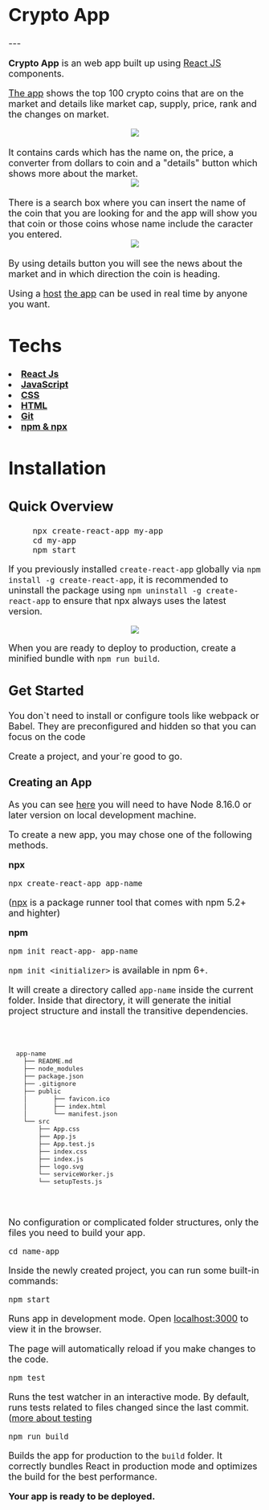<font size="4">
<h1>Crypto App</h1>
---

<strong>Crypto App</strong> is an web app built up using [React JS](https://reactjs.org/) components. 

[The app](CryptoApp.epizy.com) shows the top 100 crypto coins that are on the market and details like market cap, supply, price, rank and the changes on market.

<div style="text-align: center"> 
<img src="https://github.com/AndreiCinc/cryptoApp/blob/master/public/img/listOfCoins.gif">
</div>

<br>
	It contains cards which has the name on, the price, a converter from dollars to coin and a "details" button which shows more  about the market. 
</br>

<div style="text-align: center">
<img src="https://github.com/AndreiCinc/cryptoApp/blob/master/public/img/SearchButton.gif">
</div> 

<br>
	There is a search box where you can insert the name of the coin that you are looking for and the app will show you that coin or those coins whose name include the caracter you entered.
</br>

<div style="text-align: center">
<img src="https://github.com/AndreiCinc/cryptoApp/blob/master/public/img/Modal.gif">
</div> 

<br>
	By using details button you will see the news about the market and in which direction the coin is heading.
</br>

Using a <a href="https://infinityfree.net/">host</a> <a href="CryptoApp.epizy.com">the app</a> can be used in real time by anyone you want.

<h1>Techs</h1>

<strong>
<li><a href="https://reactjs.org/">React Js</a></li>
<li><a href="https://www.javascript.com/">JavaScript</a></li>
<li><a href="https://www.w3schools.com/css">CSS</a></li>
<li><a href="https://html.com/">HTML</a></li>
<li><a href="https://git-scm.com/">Git</a></li>
<li><a href="https://www.npmjs.com/get-npm">npm & npx</a></li>
</strong>

<h1>Installation</h1>

<h2>Quick Overview</h2>

<pre>     npx create-react-app my-app
     cd my-app
     npm start
</pre>

If you previously installed `create-react-app` globally via `npm install -g create-react-app`, it is recommended to uninstall the package using `npm uninstall -g create-react-app` to ensure that npx always uses the latest version. 

<div style="text-align: center">
<img src="https://github.com/AndreiCinc/cryptoApp/blob/master/public/img/installGif.gif">
</div> 

When you are ready to deploy to production, create a minified bundle with `npm run build`.

<h2>Get Started</h2>

You don`t need to install or configure tools like webpack or Babel.
They are preconfigured and hidden so that you can focus on the code

Create a project, and your`re good to go.

<h3>Creating an App</h3>

As you can see [here](https://github.com/AndreiCinc/cryptoApp/blob/master/public/img/installGif.gif) you will need to have Node 8.16.0 or later version on local development machine.

To create a new app, you may chose one of the following methods.

<strong>npx</strong>

`npx create-react-app app-name`

([npx](https://www.npmjs.com/package/npx) is a package runner tool that comes with npm 5.2+ and highter)

<strong>npm</strong>

`npm init react-app- app-name`

`npm init <initializer>` is available in npm 6+.

It will create a directory called `app-name` inside the current folder.
Inside that directory, it will generate the initial project structure and install the transitive dependencies.

<code>
	<pre>  app-name
	├── README.md 
	├── node_modules
	├── package.json
	├── .gitignore
	├── public
	│       ├── favicon.ico
	│       ├── index.html
	│   	└── manifest.json
	└── src
		├── App.css
		├── App.js
		├── App.test.js
		├── index.css
		├── index.js
		├── logo.svg
		└── serviceWorker.js
		└── setupTests.js
	</pre>
</code>

No configuration or complicated folder structures, only the files you need to build your app.

`cd name-app`

Inside the newly created project, you can run some built-in commands:

`npm start`

Runs app in development mode.
Open [localhost:3000](http://localhost:3000) to view it in the browser.

The page will automatically reload if you make changes to the code.

`npm test`

Runs the test watcher in an interactive mode.
By default, runs tests related to files changed since the last commit. ([more about testing](https://create-react-app.dev/docs/running-tests/)

`npm run build`

Builds the app for production to the `build` folder.
It correctly bundles React in production mode and optimizes the build for the best performance.

<strong>Your app is ready to be deployed.</strong>
